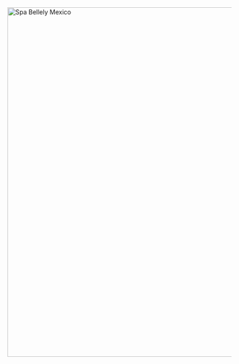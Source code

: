 <img width="1587" height="785" alt="Spa Bellely Mexico" src="https://github.com/user-attachments/assets/1640384c-39da-4a77-82a8-511e558ad5c4" />


